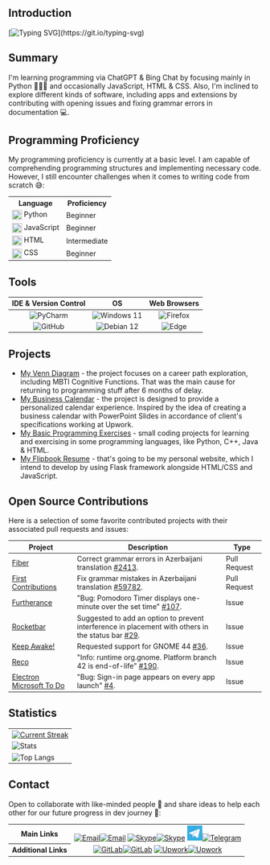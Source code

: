 ## Introduction

[![Typing SVG](https://readme-typing-svg.herokuapp.com?&color=6392FF&size=36&width=1000&height=75&lines=Welcome+To+Kanan+N's+GitHub+Profile+🙂+!;+Nice+to+Meet+You+⚡!)](https://git.io/typing-svg)

## Summary

I'm learning programming via ChatGPT & Bing Chat by focusing mainly in Python 👨🏻‍💻 and occasionally JavaScript, HTML & CSS. Also, I'm inclined to explore different kinds of software, including apps and extensions by contributing with opening issues and fixing grammar errors in documentation 💻. 

## Programming Proficiency

My programming proficiency is currently at a basic level. I am capable of comprehending programming structures and implementing necessary code. However, I still encounter challenges when it comes to writing code from scratch 😅:

<table>
  <tr>
    <th>Language</th>
    <th>Proficiency</th>
  </tr>
  <tr>
    <td><img src="https://skillicons.dev/icons?i=py" width="20" height="20" align="center"/> Python</td>
    <td>Beginner</td>
  </tr>
  <tr>
    <td><img src="https://skillicons.dev/icons?i=js" width="20" height="20" align="center"/> JavaScript</td>
    <td>Beginner</td>
  </tr>
  <tr>
    <td><img src="https://skillicons.dev/icons?i=html" width="20" height="20" align="center"/> HTML</td>
    <td>Intermediate</td>
  </tr>
  <tr>
    <td><img src="https://skillicons.dev/icons?i=css" width="20" height="20" align="center"/> CSS</td>
    <td>Beginner</td>
  </tr>
</table>

## Tools
| IDE & Version Control | OS | Web Browsers
| :----: | :----: | :----: |
![PyCharm](https://img.shields.io/badge/PyCharm-green.svg?&style=for-the-badge&logo=PyCharm&logoColor=black) | ![Windows 11](https://img.shields.io/badge/Windows_11-0078D6?style=for-the-badge&logo=windows&logoColor=white") | ![Firefox](https://img.shields.io/badge/Firefox-FF7139?style=for-the-badge&logo=Firefox-Browser&logoColor=white)
![GitHub](https://img.shields.io/badge/github-%23121011.svg?style=for-the-badge&logo=github&logoColor=white) | ![Debian 12](https://img.shields.io/badge/Debian_12-D70A53?style=for-the-badge&logo=debian&logoColor=white) | ![Edge](https://img.shields.io/badge/Edge-0078D7?style=for-the-badge&logo=Microsoft-edge&logoColor=white)

## Projects
- [My Venn Diagram](https://github.com/kanansnote/My-Venn-Diagram) - the project focuses on a career path exploration, including MBTI Cognitive Functions. That was the main cause for returning to programming stuff after 6 months of delay. 
- [My Business Calendar](https://github.com/kanansnote/My-Business-Calendar) - the project is designed to provide a personalized calendar experience. Inspired by the idea of creating a business calendar with PowerPoint Slides in accordance of client's specifications working at Upwork.
- [My Basic Programming Exercises](https://github.com/kanansnote/Basic-Programming-Exercises) - small coding projects for learning and exercising in some programming languages, like Python, C++, Java & HTML.
- [My Flipbook Resume](https://github.com/kanansnote/My-Flipbook-Resume) - that's going to be my personal website, which I intend to develop by using Flask framework alongside HTML/CSS and JavaScript.

## Open Source Contributions

Here is a selection of some favorite contributed projects with their associated pull requests and issues:

| Project             | Description                                                                                  | Type          |
|---------------------|----------------------------------------------------------------------------------------------|---------------|
| [Fiber](https://github.com/gofiber/fiber)               | Correct grammar errors in Azerbaijani translation [#2413](https://github.com/gofiber/fiber/pull/2413). | Pull Request  |
| [First Contributions](https://github.com/firstcontributions/first-contributions) | Fix grammar mistakes in Azerbaijani translation [#59782](https://github.com/firstcontributions/first-contributions/pull/59782).                                              | Pull Request  |
| [Furtherance](https://github.com/lakoliu/Furtherance)         | "Bug: Pomodoro Timer displays one-minute over the set time" [#107](https://github.com/lakoliu/Furtherance/issues/107).                                 | Issue         |                                                     |
| [Rocketbar](https://github.com/linux-is-awesome/gnome_extension_rocketbar)           | Suggested to add an option to prevent interference in placement with others in the status bar [#29](https://github.com/linux-is-awesome/gnome_extension_rocketbar/issues/29). | Issue         |                              |
| [Keep Awake!](https://github.com/jenspfahl/KeepAwake)         | Requested support for GNOME 44 [#36](https://github.com/jenspfahl/KeepAwake/issues/36).                                                              | Issue         |                                                        |
| [Reco](https://github.com/ryonakano/reco)                | "Info: runtime org.gnome. Platform branch 42 is end-of-life" [#190](https://github.com/ryonakano/reco/issues/190).                                | Issue         |                                                           |
| [Electron Microsoft To Do](https://github.com/patrick330602/electron-microsoft-todo) | "Bug: Sign-in page appears on every app launch" [#4](https://github.com/patrick330602/electron-microsoft-todo/issues/4).                                           | Issue         |                                      |

## Statistics
<div>
  <table>
    <tr>
			<td>
        <a href="https://github.com/kanansnote">
        <img align="center" src="https://github-readme-streak-stats.herokuapp.com/?user=kanansnote&theme=dark&line_height=20" alt="Current Streak" width="469" height="195"/>
        </a>
	    </td>
	  </tr>
    <tr>
      <td>
        <img src="https://github-readme-stats.vercel.app/api/?username=kanansnote&show_icons=true&theme=dark&rank_icon=github" alt="Stats" width="469" height="195">
      </td>
    </tr>
    <tr>
      <td>
        <img src="https://github-readme-stats.vercel.app/api/top-langs/?username=kanansnote&theme=dark&layout=compact" alt="Top Langs" width="469" height="195">
      </td>
    </tr>
  </table>
</div>

## Contact
Open to collaborate with like-minded people 👯 and share ideas to help each other for our future progress in dev journey 🌱:

<table>
	<tr>
		<th>Main Links</th>
		<td>
			<a href="mailto:kanansnote@gmail.com">
  		<img src="https://camo.githubusercontent.com/0f3aa1f457bb92fbd2411761262ce1fb0f766ed74a4f4289bfc4a0b6024335d6/68747470733a2f2f6564656e742e6769746875622e696f2f537570657254696e7949636f6e732f696d616765732f7376672f656d61696c2e737667" alt="Email" width="30" height="30" /><img src="https://img.shields.io/badge/Email-008080?style=for-the-badge" alt="Email" width="70" height="30"></a>
			<a href="https://join.skype.com/invite/F3ix8zp5tSBy">
  		<img src="https://camo.githubusercontent.com/738abde95a3c033b2fbe7a56d2e9242fbdad99124b331d9739d1ad25f379e522/68747470733a2f2f6564656e742e6769746875622e696f2f537570657254696e7949636f6e732f696d616765732f7376672f736b7970652e737667" alt="Skype" width="30" height="30" /><img src="https://img.shields.io/badge/Skype-0078d7?style=for-the-badge" alt="Skype" width="70" height="30"></a> 
			<a href="https://t.me/kanansnote">
  		<img src="https://raw.githubusercontent.com/edent/SuperTinyIcons/d5f234d02358386b6b0739339c6ba0a881e379fd/images/svg/telegram.svg" alt="Telegram" width="30" height="30" /><img src="https://img.shields.io/badge/Telegram-37aee2?style=for-the-badge" alt="Telegram" width="95" height="30"></a>
  	</td>
  </tr>
  <tr>
  	<th>Additional Links</th>
  	<td align="center">
  		<a href="https://gitlab.com/kanansnote">
  		<img src="https://camo.githubusercontent.com/92155145d11c0c16b6d804cf10407c691d134283ced40c36ceecfb885b8b655c/68747470733a2f2f6564656e742e6769746875622e696f2f537570657254696e7949636f6e732f696d616765732f7376672f6769746c61622e737667" alt="GitLab" width="30" height="30" /><img src="https://img.shields.io/badge/GitLab-ffffff?style=for-the-badge" alt="GitLab" width="75" height="30"></a>
			<a href="https://www.upwork.com/freelancers/~01436abedec5f3ec3c">
  		<img src="https://camo.githubusercontent.com/af4a1159b9b8cc303de5ab4832ba40ed21153795a25d61dfdb633567281e8550/68747470733a2f2f6564656e742e6769746875622e696f2f537570657254696e7949636f6e732f696d616765732f7376672f7570776f726b2e737667" alt="Upwork" width="30" height="30" /><img src="https://img.shields.io/badge/Upwork-6fda44?style=for-the-badge" alt="Upwork" width="85" height="30"></a>
		</td>
	</tr>
</table>
